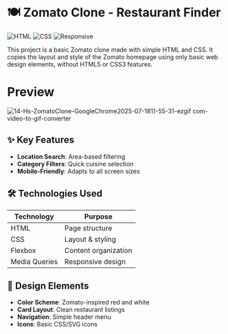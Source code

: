 # 🍽️ Zomato Clone - Restaurant Finder 

![HTML](https://img.shields.io/badge/HTML-Standard-orange)
![CSS](https://img.shields.io/badge/CSS-Styling-blue)
![Responsive](https://img.shields.io/badge/Responsive-Yes-green)


 This project is a basic Zomato clone made with simple HTML and CSS.
It copies the layout and style of the Zomato homepage using only basic web design elements, without HTML5 or CSS3 features.

# Preview 
![14-Hs-ZomatoClone-GoogleChrome2025-07-1811-55-31-ezgif com-video-to-gif-converter](https://github.com/user-attachments/assets/cd95d558-e7c6-4250-9b10-04e398f66d6c)

## ✨ Key Features
- **Location Search**: Area-based filtering
- **Category Filters**: Quick cuisine selection
- **Mobile-Friendly**: Adapts to all screen sizes

## 🛠️ Technologies Used
| Technology | Purpose |
|------------|---------|
| HTML | Page structure |
| CSS | Layout & styling |
| Flexbox | Content organization |
| Media Queries | Responsive design |

## 🎨 Design Elements
- **Color Scheme**: Zomato-inspired red and white
- **Card Layout**: Clean restaurant listings
- **Navigation**: Simple header menu
- **Icons**: Basic CSS/SVG icons

  
